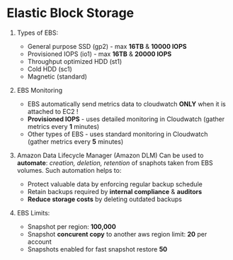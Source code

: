 # Elastic Block Storage

1. Types of EBS:
   * General purpose SSD (gp2) - max __16TB__ & __10000 IOPS__
   * Provisioned IOPS (io1) - max __16TB__ & __20000 IOPS__
   * Throughput optimized HDD (st1)
   * Cold HDD (sc1)
   * Magnetic (standard)

1. EBS Monitoring
   * EBS automatically send metrics data to cloudwatch __ONLY__ when it is attached to EC2 !
   * __Provisioned IOPS__ - uses detailed monitoring in Cloudwatch (gather metrics every __1__ minutes)
   * Other types of EBS - uses standard monitoring in Cloudwatch (gather metrics every __5__ minutes)

1. Amazon Data Lifecycle Manager (Amazon DLM)
Can be used to __automate__: _creation, deletion, retention_ of snaphots taken from EBS volumes. Such automation helps to:
   * Protect valuable data by enforcing regular backup schedule
   * Retain backups required by __internal compliance__ & __auditors__
   * __Reduce storage costs__ by deleting outdated backups

1. EBS Limits:
   * Snapshot per region: __100,000__
   * Snapshot __concurent copy__ to another aws region limit: __20__ per account 
   * Snapshots enabled for fast snapshot restore	__50__
